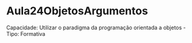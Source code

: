 # Aula24ObjetosArgumentos
Capacidade: Utilizar o paradigma da programação orientada a objetos  -Tipo: Formativa
